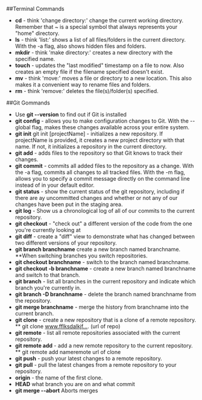 ##Terminal Commands

* **cd** - think 'change directory:' change the current working directory. Remember that ~ is a special symbol that always represents your "home" directory.
* **ls** - think 'list:' shows a list of all files/folders in the current directory. With the -a flag, also shows hidden files and folders.
* **mkdir** - think 'make directory:' creates a new directory with the specified name.
* **touch** - updates the "last modified" timestamp on a file to now. Also creates an empty file if the filename specified doesn't exist.
* **mv** - think 'move:' moves a file or directory to a new location. This also makes it a convenient way to rename files and folders.
* **rm** - think 'remove:' deletes the file(s)/folder(s) specified.

##Git Gommands

* Use **git --version** to find out if Git is installed
* **git config** - allows you to make configuration changes to Git. With the --global flag, makes these changes available across your entire system.
* **git init** git init [projectName] - initializes a new repository. If projectName is provided, it creates a new project directory with that name. If not, it initializes a repository in the current directory.
* **git add** - adds files to the repository so that Git knows to track their changes.
* **git commit** - commits all added files to the repository as a change. With the -a flag, commits all changes to all tracked files. With the -m flag, allows you to specify a commit message directly on the command line instead of in your default editor.
* **git status** - show the current status of the git repository, including if there are ay uncommitted changes and whether or not any of our changes have been put in the staging area.
* **git log** - Show us a chronological log of all of our commits to the current repository.
* **git checkout** - "check out" a different version of the code from the one you're currently looking at
* **git diff** - create a "diff" view to demonstrate what has changed between two different versions of your repository.
* **git branch branchname** create a new branch named branchname.
**When switching branches you switch repositories.
* **git checkout branchname** - switch to the branch named branchname.
* **git checkout -b branchname** - create a new branch named branchname and switch to that branch.
* **git branch** - list all branches in the current repository and indicate which branch you're currently in.
* **git branch -D branchname** - delete the branch named branchname from the repository.
* **git merge branchname** - merge the history from branchname into the current branch.
* **git clone** - create a new repository that is a clone of a remote repository.
** git clone www.fflksdalkjf…. (url of repo)
* **git remote** - list all remote repositories associated with the current repository.
* **git remote add** - add a new remote repository to the current repository.
** git remote add nameremote url of clone
* **git push** - push your latest changes to a remote repository.
* **git pull** - pull the latest changes from a remote repository to your repository.
* **origin** - the name of the first clone.
* **HEAD** what branch you are on and what commit
* **git merge --abort** Aborts merges
